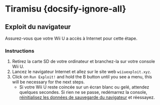 # Tiramisu {docsify-ignore-all}

## Exploit du navigateur

Assurez-vous que votre Wii U a accès à Internet pour cette étape.

### Instructions

1. Retirez la carte SD de votre ordinateur et branchez-la sur votre console Wii U.
1. Lancez le navigateur Internet et allez sur le site web `wiiuexploit.xyz`.
1. Click on `Run Exploit!` and hold the B button until you see a menu, this will be necessary for the next steps.
    - Si votre Wii U reste coincée sur un écran blanc ou gelé, attendez quelques secondes. Si rien ne se passe, redémarrez la console, [réinitialisez les données de sauvegarde du navigateur](https://en-americas-support.nintendo.com/app/answers/detail/a_id/1507/~/how-to-delete-the-internet-browser-history) et réessayez.

